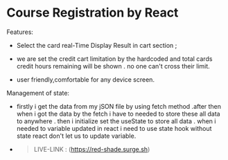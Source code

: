 # Course Registration by React

Features:

- Select the card real-Time Display Result in cart section  ;

- we are set the  credit cart limitation by the hardcoded and total cards credit hours remaining will be shown  .  no one can't cross their limit.
- user friendly,comfortable for any device screen.


Management of state:

- firstly i get the data from my jSON file by using fetch method .after then when i got the data by the fetch i have to needed to store  these all data to anywhere .
then  i initialize  set the useState to store all data . when i needed to variable updated in react i need to use state hook without state react don't let us to update variable.


- > LIVE-LINK : (https://red-shade.surge.sh)


